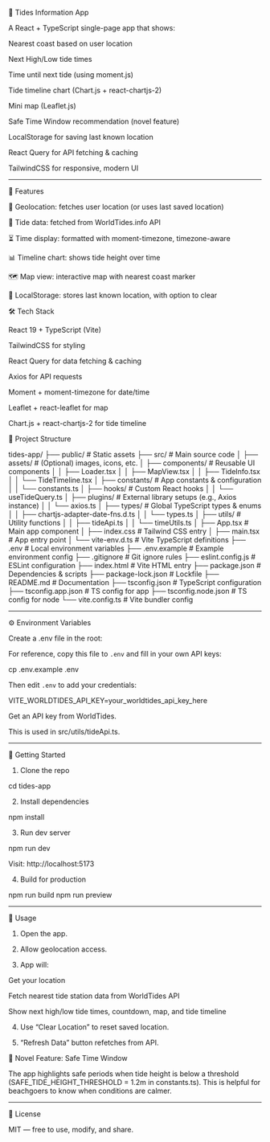 🌊 Tides Information App

A React + TypeScript single-page app that shows:

Nearest coast based on user location

Next High/Low tide times

Time until next tide (using moment.js)

Tide timeline chart (Chart.js + react-chartjs-2)

Mini map (Leaflet.js)

Safe Time Window recommendation (novel feature)

LocalStorage for saving last known location

React Query for API fetching & caching

TailwindCSS for responsive, modern UI



---

🚀 Features

📍 Geolocation: fetches user location (or uses last saved location)

🌊 Tide data: fetched from WorldTides.info API

⏳ Time display: formatted with moment-timezone, timezone-aware

📊 Timeline chart: shows tide height over time

🗺 Map view: interactive map with nearest coast marker

💾 LocalStorage: stores last known location, with option to clear


🛠 Tech Stack

React 19 + TypeScript (Vite)

TailwindCSS for styling

React Query for data fetching & caching

Axios for API requests

Moment + moment-timezone for date/time

Leaflet + react-leaflet for map

Chart.js + react-chartjs-2 for tide timeline


📂 Project Structure

tides-app/
 ├── public/                # Static assets
 ├── src/                   # Main source code
 │   ├── assets/            # (Optional) images, icons, etc.
 │   ├── components/        # Reusable UI components
 │   │   ├── Loader.tsx
 │   │   ├── MapView.tsx
 │   │   ├── TideInfo.tsx
 │   │   └── TideTimeline.tsx
 │   ├── constants/         # App constants & configuration
 │   │   └── constants.ts
 │   ├── hooks/             # Custom React hooks
 │   │   └── useTideQuery.ts
 │   ├── plugins/           # External library setups (e.g., Axios instance)
 │   │   └── axios.ts
 │   ├── types/             # Global TypeScript types & enums
 │   │   ├── chartjs-adapter-date-fns.d.ts
 │   │   └── types.ts
 │   ├── utils/             # Utility functions
 │   │   ├── tideApi.ts
 │   │   └── timeUtils.ts
 │   ├── App.tsx            # Main app component
 │   ├── index.css          # Tailwind CSS entry
 │   ├── main.tsx           # App entry point
 │   └── vite-env.d.ts      # Vite TypeScript definitions
 ├── .env                   # Local environment variables
 ├── .env.example           # Example environment config
 ├── .gitignore             # Git ignore rules
 ├── eslint.config.js       # ESLint configuration
 ├── index.html             # Vite HTML entry
 ├── package.json           # Dependencies & scripts
 ├── package-lock.json      # Lockfile
 ├── README.md              # Documentation
 ├── tsconfig.json          # TypeScript configuration
 ├── tsconfig.app.json      # TS config for app
 ├── tsconfig.node.json     # TS config for node
 └── vite.config.ts         # Vite bundler config

---

⚙ Environment Variables

Create a .env file in the root:

For reference, copy this file to `.env` and fill in your own API keys:

cp .env.example .env

Then edit `.env` to add your credentials:

VITE_WORLDTIDES_API_KEY=your_worldtides_api_key_here

Get an API key from WorldTides.

This is used in src/utils/tideApi.ts.

---

🏃 Getting Started

1. Clone the repo

cd tides-app

2. Install dependencies

npm install

3. Run dev server

npm run dev

Visit: http://localhost:5173

4. Build for production

npm run build
npm run preview


---

📖 Usage

1. Open the app.


2. Allow geolocation access.


3. App will:

Get your location

Fetch nearest tide station data from WorldTides API

Show next high/low tide times, countdown, map, and tide timeline



4. Use “Clear Location” to reset saved location.


5. “Refresh Data” button refetches from API.


🔔 Novel Feature: Safe Time Window

The app highlights safe periods when tide height is below a threshold (SAFE_TIDE_HEIGHT_THRESHOLD = 1.2m in constants.ts).
This is helpful for beachgoers to know when conditions are calmer.

---

📜 License

MIT — free to use, modify, and share.

 